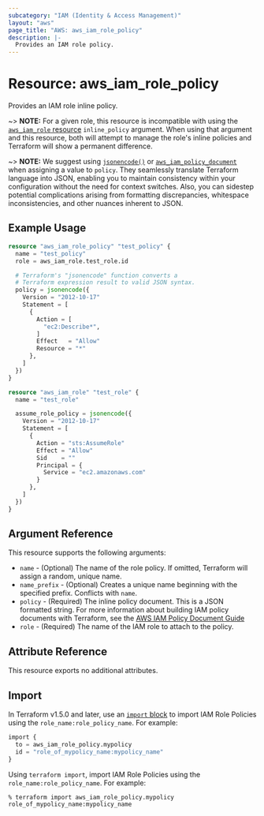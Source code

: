 ```yaml
---
subcategory: "IAM (Identity & Access Management)"
layout: "aws"
page_title: "AWS: aws_iam_role_policy"
description: |-
  Provides an IAM role policy.
---
```


# Resource: aws_iam_role_policy

Provides an IAM role inline policy.

~> **NOTE:** For a given role, this resource is incompatible with using the [`aws_iam_role` resource](/docs/providers/aws/r/iam_role.html) `inline_policy` argument. When using that argument and this resource, both will attempt to manage the role's inline policies and Terraform will show a permanent difference.

~> **NOTE:** We suggest using [`jsonencode()`](https://developer.hashicorp.com/terraform/language/functions/jsonencode) or [`aws_iam_policy_document`](/docs/providers/aws/d/iam_policy_document.html) when assigning a value to `policy`. They seamlessly translate Terraform language into JSON, enabling you to maintain consistency within your configuration without the need for context switches. Also, you can sidestep potential complications arising from formatting discrepancies, whitespace inconsistencies, and other nuances inherent to JSON.

## Example Usage

```terraform
resource "aws_iam_role_policy" "test_policy" {
  name = "test_policy"
  role = aws_iam_role.test_role.id

  # Terraform's "jsonencode" function converts a
  # Terraform expression result to valid JSON syntax.
  policy = jsonencode({
    Version = "2012-10-17"
    Statement = [
      {
        Action = [
          "ec2:Describe*",
        ]
        Effect   = "Allow"
        Resource = "*"
      },
    ]
  })
}

resource "aws_iam_role" "test_role" {
  name = "test_role"

  assume_role_policy = jsonencode({
    Version = "2012-10-17"
    Statement = [
      {
        Action = "sts:AssumeRole"
        Effect = "Allow"
        Sid    = ""
        Principal = {
          Service = "ec2.amazonaws.com"
        }
      },
    ]
  })
}
```

## Argument Reference

This resource supports the following arguments:

* `name` - (Optional) The name of the role policy.
  If omitted, Terraform will assign a random, unique name.
* `name_prefix` - (Optional) Creates a unique name beginning with the specified prefix.
  Conflicts with `name`.
* `policy` - (Required) The inline policy document.
  This is a JSON formatted string.
  For more information about building IAM policy documents with Terraform, see the [AWS IAM Policy Document Guide](https://learn.hashicorp.com/terraform/aws/iam-policy)
* `role` - (Required) The name of the IAM role to attach to the policy.

## Attribute Reference

This resource exports no additional attributes.

## Import

In Terraform v1.5.0 and later, use an [`import` block](https://developer.hashicorp.com/terraform/language/import) to import IAM Role Policies using the `role_name:role_policy_name`. For example:

```terraform
import {
  to = aws_iam_role_policy.mypolicy
  id = "role_of_mypolicy_name:mypolicy_name"
}
```

Using `terraform import`, import IAM Role Policies using the `role_name:role_policy_name`. For example:

```console
% terraform import aws_iam_role_policy.mypolicy role_of_mypolicy_name:mypolicy_name
```
